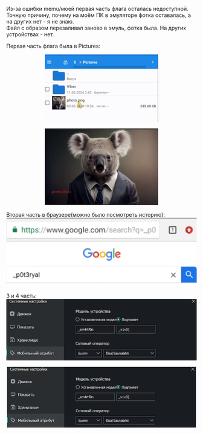 Из-за ошибки memu/моей первая часть флага осталась недоступной.<br>
Точную причину, почему на моём ПК в эмуляторе фотка оставалась, а на других нет - я не знаю. <br>
Файл с образом перезаливал заново в эмуль, фотка была. На других устройствах - нет.

Первая часть флага была в Pictures:
<p align="center">
 <img width="300px" src="../../img/Lost-01.png" alt="qr"/>
</p>
<!--![Image alt](https://github.com/Kafedralll/Junior.Crypt.2024-CTF/blob/main/img/Lost-01.png)-->


<p align="center">
 <img width="300px" src="../../img/Lost-02.png" alt="qr"/>
</p>

Вторая часть в браузере(можно было посмотреть историю):
![Image alt](https://github.com/Kafedralll/Junior.Crypt.2024-CTF/blob/main/img/Lost-03.png)

3 и 4 часть:
![Image alt](https://github.com/Kafedralll/Junior.Crypt.2024-CTF/blob/main/img/Lost-04.png)

<p align="center">
 <img width="500px" src="../../img/Lost-04.png" alt="qr"/>
</p>
